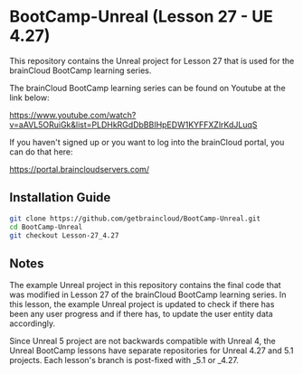 # BootCamp-Unreal (Lesson 27 - UE 4.27)

This repository contains the Unreal project for Lesson 27 that is used for the brainCloud BootCamp learning series.

The brainCloud BootCamp learning series can be found on Youtube at the link below:

https://www.youtube.com/watch?v=aAVL5ORuiGk&list=PLDHkRGdDbBBIHpEDW1KYFFXZlrKdJLuqS


If you haven't signed up or you want to log into the brainCloud portal, you can do that here:

https://portal.braincloudservers.com/


## Installation Guide

```bash
git clone https://github.com/getbraincloud/BootCamp-Unreal.git
cd BootCamp-Unreal
git checkout Lesson-27_4.27
```

## Notes

The example Unreal project in this repository contains the final code that was modified in Lesson 27 of the brainCloud BootCamp learning series. In this lesson, the example Unreal project is updated to check if there has been any user progress and if there has, to update the user entity data accordingly.

Since Unreal 5 project are not backwards compatible with Unreal 4, the Unreal BootCamp lessons have separate repositories for Unreal 4.27 and 5.1 projects. Each lesson's branch is post-fixed with _5.1 or _4.27.
